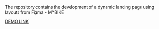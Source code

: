 The repository contains the development of a dynamic landing page using layouts from Figma - [MYBIKE](https://www.figma.com/file/NZQAIydtHo5QkINyGLHNcq/BIKE-New-Version?node-id=0%3A1)

[DEMO LINK](https://errisi.github.io/layout_landing-page/)
